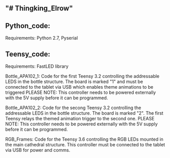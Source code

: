 "# Thingking_Elrow" 
--------------------

Python_code:
-------------------------------------------------------
Requirements: 
Python 2.7, 
Pyserial


Teensy_code:
-------------------------------------------------------

Requirements: 
FastLED library

Bottle_APA102_1: 
Code for the first Teensy 3.2 controlling the addressable LEDS in the bottle structure.
The board is marked "1" and must be connected to the tablet via USB which enables theme animations to be triggered
PLEASE NOTE: This controller needs to be powered externally with the 5V supply before it can be programmed. 

Bottle_APA102_2:
Code for the secong Teensy 3.2 controlling the addressable LEDS in the bottle structure.
The board is marked "2". The first Teensy relays the themed animation trigger to the second one. 
PLEASE NOTE: This controller needs to be powered externally with the 5V supply before it can be programmed. 

RGB_Frames:
Code for the Teensy 3.6 controlling the RGB LEDs mounted in the main cathedral structure.
This controller must be connected to the tablet via USB for power and comms. 


